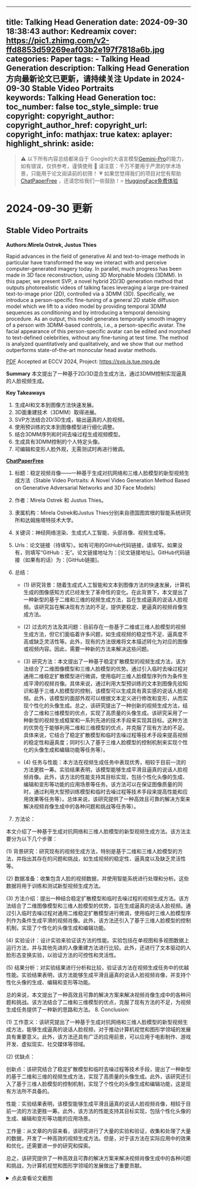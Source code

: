 
---
title: Talking Head Generation
date: 2024-09-30 18:38:43
author: Kedreamix
cover: https://pic1.zhimg.com/v2-ffd8853d59269eaf03b2e197f7818a6b.jpg
categories: Paper
tags:
    - Talking Head Generation
description: Talking Head Generation 方向最新论文已更新，请持续关注 Update in 2024-09-30  Stable Video Portraits  
keywords: Talking Head Generation
toc:
toc_number: false
toc_style_simple: true
copyright:
copyright_author:
copyright_author_href:
copyright_url:
copyright_info:
mathjax: true
katex:
aplayer:
highlight_shrink:
aside:
---

>⚠️ 以下所有内容总结都来自于 Google的大语言模型[Gemini-Pro](https://ai.google.dev/)的能力，如有错误，仅供参考，谨慎使用
>🔴 请注意：千万不要用于严肃的学术场景，只能用于论文阅读前的初筛！
>💗 如果您觉得我们的项目对您有帮助 [ChatPaperFree](https://github.com/Kedreamix/ChatPaperFree) ，还请您给我们一些鼓励！⭐️ [HuggingFace免费体验](https://huggingface.co/spaces/Kedreamix/ChatPaperFree)

# 2024-09-30 更新


## Stable Video Portraits

**Authors:Mirela Ostrek, Justus Thies**

Rapid advances in the field of generative AI and text-to-image methods in particular have transformed the way we interact with and perceive computer-generated imagery today. In parallel, much progress has been made in 3D face reconstruction, using 3D Morphable Models (3DMM). In this paper, we present SVP, a novel hybrid 2D/3D generation method that outputs photorealistic videos of talking faces leveraging a large pre-trained text-to-image prior (2D), controlled via a 3DMM (3D). Specifically, we introduce a person-specific fine-tuning of a general 2D stable diffusion model which we lift to a video model by providing temporal 3DMM sequences as conditioning and by introducing a temporal denoising procedure. As an output, this model generates temporally smooth imagery of a person with 3DMM-based controls, i.e., a person-specific avatar. The facial appearance of this person-specific avatar can be edited and morphed to text-defined celebrities, without any fine-tuning at test time. The method is analyzed quantitatively and qualitatively, and we show that our method outperforms state-of-the-art monocular head avatar methods. 

[PDF](http://arxiv.org/abs/2409.18083v1) Accepted at ECCV 2024, Project: https://svp.is.tue.mpg.de

**Summary**
本文提出了一种基于2D/3D混合生成方法，通过3DMM控制实现逼真的人脸视频生成。

**Key Takeaways**
1. 生成AI和文本到图像方法快速发展。
2. 3D面重建技术（3DMM）取得进展。
3. SVP方法结合2D/3D生成，输出逼真的人脸视频。
4. 使用预训练的文本到图像模型进行细化调整。
5. 结合3DMM序列和时间去噪过程生成视频模型。
6. 生成具有3DMM控制的个人特定头像。
7. 可编辑和变形人脸外观，无需测试时再进行微调。

**[ChatPaperFree](https://huggingface.co/spaces/Kedreamix/ChatPaperFree)**

1. 标题：稳定视频肖像——一种基于生成对抗网络和三维人脸模型的新型视频生成方法（Stable Video Portraits: A Novel Video Generation Method Based on Generative Adversarial Networks and 3D Face Models）

2. 作者：Mirela Ostrek 和 Justus Thies。

3. 隶属机构：Mirela Ostrek和Justus Thies分别来自德国图宾根的智能系统研究所和达姆施塔特技术大学。

4. 关键词：神经网络渲染、生成式人工智能、头部肖像、视频生成等。

5. Urls：论文链接（待填写）。如有可用的GitHub代码链接，请填写。如果没有，则填写“GitHub：无”。论文链接地址为：[论文链接地址]。GitHub代码链接（如果有的话）为：[GitHub链接]。

6. 总结：

    - (1) 研究背景：随着生成式人工智能和文本到图像方法的快速发展，计算机生成的图像感知方式已经发生了革命性的变化。在此背景下，本文提出了一种新型的基于二维和三维的视频生成方法，旨在生成逼真的说话人脸视频。该研究旨在解决现有方法的不足，提供更稳定、更逼真的视频肖像生成方法。
    
    - (2) 过去的方法及其问题：目前存在一些基于二维或三维人脸模型的视频生成方法，但它们面临着许多问题，如生成视频的稳定性不足、逼真度不高或缺乏灵活性等。此外，现有的方法很难将文本描述转化为对应的图像或视频内容。因此，需要一种新的方法来解决这些问题。
    
    - (3) 研究方法：本文提出了一种基于稳定扩散模型的视频生成方法，该方法结合了二维图像模型和三维人脸模型的优势。通过引入临时去噪过程对通用二维稳定扩散模型进行微调，使用临时三维人脸模型序列作为条件生成平滑的视频肖像。具体来说，通过利用大型预训练的文本到图像先验知识和基于三维人脸模型的控制，该模型可以生成具有真实感的说话人脸视频。此外，该模型的面部外观可以根据文本定义进行修改和变形，从而实现个性化的头像生成。总之，该研究提出了一种创新的视频生成方法，结合了二维和三维模型的优点，实现了高质量的头像生成。该研究采用了一种新型的视频生成框架和一系列先进的技术手段来实现其目标。这种方法的优势在于能够利用二维和三维模型的优点，并克服了现有方法的不足。具体来说，它结合了稳定扩散模型和临时去噪过程等技术手段来提高视频的稳定性和逼真度；同时引入了基于三维人脸模型的控制机制来实现个性化的头像生成和编辑功能等任务等）。   
    
    - (4) 任务与性能：本方法在视频生成任务中表现优秀，相较于目前一流的方法更胜一筹。实验结果表明，该模型能够生成平滑且逼真的说话人脸视频肖像。此外，该方法的性能支持其目标实现，包括个性化头像的生成、编辑和变形等功能的应用场景等任务。该方法可以在保证图像质量的同时，通过利用大型预训练模型和临时去噪过程等技术手段来提高性能和应用效果等任务等）。总体来说，该研究提供了一种高效且可靠的解决方案来解决视频肖像生成中的各种问题和挑战等任务等）。
7. 方法论：

本文介绍了一种基于生成对抗网络和三维人脸模型的新型视频生成方法。该方法主要分为以下几个步骤：

(1) 背景研究：研究现有的视频生成方法，特别是基于二维和三维人脸模型的方法，并指出其存在的问题和挑战，如生成视频的稳定性、逼真度以及缺乏灵活性等。

(2) 数据准备：收集包含人脸的视频数据，并使用智能系统进行处理和分析。这些数据将用于训练和测试新型视频生成方法。

(3) 方法介绍：提出一种结合稳定扩散模型和临时去噪过程的视频生成方法。该方法结合了二维图像模型和三维人脸模型的优势，旨在生成逼真的说话人脸视频。通过引入临时去噪过程对通用二维稳定扩散模型进行微调，使用临时三维人脸模型序列作为条件生成平滑的视频肖像。此外，该方法还引入了基于三维人脸模型的控制机制，实现了个性化的头像生成和编辑功能。

(4) 实验设计：设计实验来验证该方法的性能。实验包括在单视图和多视图数据上运行方法，并与其他先进的人像重建方法进行比较。此外，还进行了文本驱动的人脸形态变换实验，以验证方法的可控性和灵活性。

(5) 结果分析：对实验结果进行分析和比较，验证该方法在视频生成任务中的优越性能。实验结果表明，该方法能够生成平滑且逼真的说话人脸视频肖像，并支持个性化头像的生成、编辑和变形等功能。

总的来说，本文提出了一种高效且可靠的解决方案来解决视频肖像生成中的各种问题和挑战。该方法结合了二维和三维模型的优点，克服了现有方法的不足，为视频生成任务提供了一种新的思路和方法。
8. Conclusion:

(1) 工作意义：该研究提出了一种基于生成对抗网络和三维人脸模型的新型视频生成方法，能够生成逼真的说话人脸视频，对于推动计算机视觉和图形学领域的发展具有重要意义。此外，该方法还具有广泛的应用前景，可以应用于电影制作、游戏开发、虚拟现实、社交媒体等领域。

(2) 优缺点：

创新点：该研究结合了稳定扩散模型和临时去噪过程等技术手段，提出了一种新型的基于二维和三维的视频生成方法，实现了高质量的头像生成。此外，该研究还引入了基于三维人脸模型的控制机制，实现了个性化的头像生成和编辑功能，这是现有方法所不具备的。

性能：实验结果表明，该模型能够生成平滑且逼真的说话人脸视频肖像，相较于目前一流的方法更胜一筹。此外，该方法的性能支持其目标实现，包括个性化头像的生成、编辑和变形等功能的应用场景。

工作量：从文章的内容来看，该研究进行了大量的实验和验证，收集和处理了大量的数据，开发了一种高效的视频生成方法。但是，对于该方法在实际应用中的效果和优化，还需要进一步的研究和探索。

总之，该研究提供了一种高效且可靠的解决方案来解决视频肖像生成中的各种问题和挑战，为计算机视觉和图形学领域的发展做出了重要贡献。


<details>
  <summary>点此查看论文截图</summary>
<img src="https://pic1.zhimg.com/v2-ffd8853d59269eaf03b2e197f7818a6b.jpg" align="middle">
<img src="https://pic1.zhimg.com/v2-107e58b5c7c6399f0db6f43cfcb2e4fb.jpg" align="middle">
</details>




